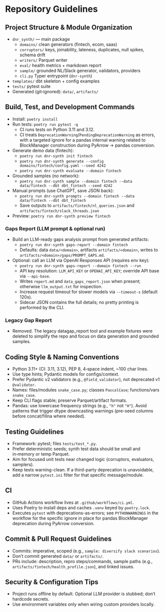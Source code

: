 # Repository Guidelines

## Project Structure & Module Organization
- `dnr_synth/` — main package
  - `domains/` clean generators (fintech, ecom, saas)
  - `corruptors/` keys, joinability, lateness, duplicates, null spikes, schema drift
  - `writers/` Parquet writer
  - `eval/` health metrics + markdown report
  - `sample/` grounded NL/Slack generator, validators, providers
  - `cli.py` Typer entrypoint (`dnr-synth`)
- `templates/` dbt skeleton + config examples
- `tests/` pytest suite
- Generated (git‑ignored): `data/`, `artifacts/`

## Build, Test, and Development Commands
- Install: `poetry install`
- Run tests: `poetry run pytest -q`
  - CI runs tests on Python 3.11 and 3.12.
  - CI treats `DeprecationWarning`/`PendingDeprecationWarning` as errors, with a targeted ignore for a pandas internal warning related to BlockManager construction during PyArrow -> pandas conversion.
- Generate demo data (fintech):
  - `poetry run dnr-synth init fintech`
  - `poetry run dnr-synth generate --config domains/fintech/config.yaml --seed 4242`
  - `poetry run dnr-synth evaluate --domain fintech`
- Grounded samples (no network):
  - `poetry run dnr-synth sample --domain fintech --data data/fintech --dbt dbt_fintech --seed 4242`
- Manual prompts (use ChatGPT, save JSON back):
  - `poetry run dnr-synth prompts --domain fintech --data data/fintech --dbt dbt_fintech`
  - Save outputs to `artifacts/fintech/nl_queries.json` and `artifacts/fintech/slack_threads.json`
- Preview: `poetry run dnr-synth preview fintech`

### Gaps Report (LLM prompt & optional run)
- Build an LLM-ready gaps analysis prompt from generated artifacts:
  - `poetry run dnr-synth gaps-report --domain fintech`
  - Defaults: data `data/<domain>`, artifacts `artifacts/<domain>`, writes to `artifacts/<domain>/gaps/PROMPT_GAPS.md`.
- Optional: call an LLM via OpenAI Responses API (requires env key):
  - `poetry run dnr-synth gaps-report --domain fintech --run`
  - API key resolution: `LLM_API_KEY` or `OPENAI_API_KEY`; override API base via `--api-base`.
  - Writes `report.md` and `data_gaps_report.json` when present; otherwise `llm_output.txt` for inspection.
  - Increase request timeout for slower models via `--timeout-s` (default 120s).
  - Sidecar JSON contains the full details; no pretty printing is performed by the CLI.

### Legacy Gap Report
- Removed. The legacy datagap_report tool and example fixtures were deleted to simplify the repo and focus on data generation and grounded samples.

## Coding Style & Naming Conventions
- Python 3.11+ (CI: 3.11, 3.12), PEP 8, 4‑space indent, ~100 char lines.
- Use type hints; Pydantic models for configs/context.
- Prefer Pydantic v2 validators (e.g., `@field_validator`), not deprecated v1 `@validator`.
- Names: files/modules `snake_case.py`; classes `PascalCase`; functions/vars `snake_case`.
- Keep CLI flags stable; preserve Parquet/artifact formats.
 - Pandas: use lowercase frequency strings (e.g., `"h"` not `"H"`). Avoid patterns that trigger dtype downcasting warnings (pre-seed columns before concat/fillna where needed).

## Testing Guidelines
- Framework: pytest; files `tests/test_*.py`.
- Prefer deterministic seeds; synth test data should be small and in‑memory or temp Parquet.
- Aim for focused unit tests near changed logic (corruptors, evaluators, samplers).
 - Keep tests warning-clean. If a third-party deprecation is unavoidable, add a narrow `pytest.ini` filter for that specific message/module.

## CI
- GitHub Actions workflow lives at `.github/workflows/ci.yml`.
- Uses Poetry to install deps and caches `.venv` keyed by `poetry.lock`.
- Executes `pytest` with deprecations-as-errors; see `PYTHONWARNINGS` in the workflow for the specific ignore in place for pandas BlockManager deprecation during PyArrow conversion.

## Commit & Pull Request Guidelines
- Commits: imperative, scoped (e.g., `sample: diversify slack scenarios`).
- Don’t commit generated `data/` or `artifacts/`.
- PRs include: description, repro steps/commands, sample paths (e.g., `artifacts/fintech/health_profile.json`), and linked issues.

## Security & Configuration Tips
- Project runs offline by default. Optional LLM provider is stubbed; don’t hardcode secrets.
- Use environment variables only when wiring custom providers locally.
